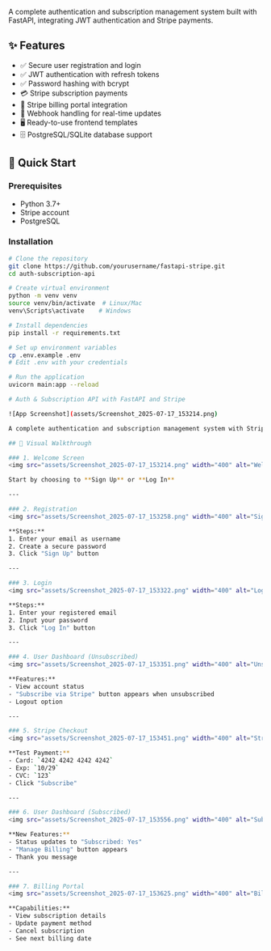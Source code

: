 
A complete authentication and subscription management system built with FastAPI, integrating JWT authentication and Stripe payments.

## ✨ Features

- ✅ Secure user registration and login
- ✅ JWT authentication with refresh tokens
- ✅ Password hashing with bcrypt
- 💳 Stripe subscription payments
- 🏦 Stripe billing portal integration
- 🔔 Webhook handling for real-time updates
- 🖥️ Ready-to-use frontend templates
- 🗄️ PostgreSQL/SQLite database support

## 🚀 Quick Start

### Prerequisites
- Python 3.7+
- Stripe account
- PostgreSQL 

### Installation
```bash
# Clone the repository
git clone https://github.com/yourusername/fastapi-stripe.git
cd auth-subscription-api

# Create virtual environment
python -m venv venv
source venv/bin/activate  # Linux/Mac
venv\Scripts\activate    # Windows

# Install dependencies
pip install -r requirements.txt

# Set up environment variables
cp .env.example .env
# Edit .env with your credentials

# Run the application
uvicorn main:app --reload

# Auth & Subscription API with FastAPI and Stripe

![App Screenshot](assets/Screenshot_2025-07-17_153214.png)

A complete authentication and subscription management system with Stripe integration.

## 📸 Visual Walkthrough

### 1. Welcome Screen
<img src="assets/Screenshot_2025-07-17_153214.png" width="400" alt="Welcome Screen">

Start by choosing to **Sign Up** or **Log In**

---

### 2. Registration
<img src="assets/Screenshot_2025-07-17_153258.png" width="400" alt="Sign Up Form">

**Steps:**
1. Enter your email as username
2. Create a secure password
3. Click "Sign Up" button

---

### 3. Login
<img src="assets/Screenshot_2025-07-17_153322.png" width="400" alt="Login Form">

**Steps:**
1. Enter your registered email
2. Input your password
3. Click "Log In" button

---

### 4. User Dashboard (Unsubscribed)
<img src="assets/Screenshot_2025-07-17_153351.png" width="400" alt="Unsubscribed Profile">

**Features:**
- View account status
- "Subscribe via Stripe" button appears when unsubscribed
- Logout option

---

### 5. Stripe Checkout
<img src="assets/Screenshot_2025-07-17_153451.png" width="400" alt="Stripe Payment">

**Test Payment:**
- Card: `4242 4242 4242 4242`
- Exp: `10/29`
- CVC: `123`
- Click "Subscribe"

---

### 6. User Dashboard (Subscribed)
<img src="assets/Screenshot_2025-07-17_153556.png" width="400" alt="Subscribed Profile">

**New Features:**
- Status updates to "Subscribed: Yes"
- "Manage Billing" button appears
- Thank you message

---

### 7. Billing Portal
<img src="assets/Screenshot_2025-07-17_153625.png" width="400" alt="Billing Portal">

**Capabilities:**
- View subscription details
- Update payment method
- Cancel subscription
- See next billing date

